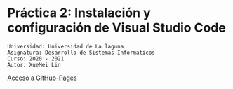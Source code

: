 # Práctica 2: Instalación y configuración de Visual Studio Code

```
Universidad: Universidad de La laguna
Asignatura: Desarrollo de Sistemas Informaticos
Curso: 2020 - 2021
Autor: XueMei Lin
```
[Acceso a GitHub-Pages](https://ull-esit-inf-dsi-2021.github.io/ull-esit-inf-dsi-20-21-prct02-vscode-XueMei-L/)
